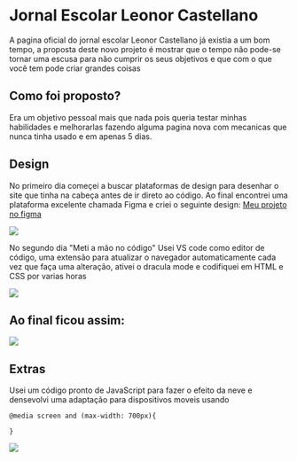# Jornal Escolar Leonor Castellano
A pagina oficial do jornal escolar Leonor Castellano já existia a um bom tempo, a proposta deste novo projeto é mostrar que o tempo não pode-se tornar uma escusa para não cumprir os seus objetivos e que com o que você tem pode criar grandes coisas

## Como foi proposto?
Era um objetivo pessoal mais que nada pois queria testar minhas habilidades e melhorarlas fazendo alguma pagina nova com mecanicas que nunca tinha usado e em apenas 5 dias.

## Design
No primeiro dia começei a buscar plataformas de design para desenhar o site que tinha na cabeça antes de ir direto ao código. Ao final encontrei uma plataforma excelente chamada Figma e criei o seguinte design:
[Meu projeto no figma](https://www.figma.com/proto/C5fIKug23sf3zg6ebmNe4r/Untitled?node-id=3%3A4&scaling=min-zoom&page-id=0%3A1)

<img src="https://i.gyazo.com/1c7fd0a71cd8064cf9f6a969a5209e74.png">

No segundo dia "Meti a mão no código"
Usei VS code como editor de código, uma extensão para atualizar o navegador automaticamente cada vez que faça uma alteração, ativei o dracula mode e codifiquei em HTML e CSS por varias horas

<img src="https://i.gyazo.com/3a19765ab70a220dde3f1befb17741ba.png">

## Ao final ficou assim:

<img src="https://i.gyazo.com/1622d1b52c21060fd3ad9f28ed327f81.png">

## Extras

Usei um código pronto de JavaScript para fazer o efeito da neve e densevolvi uma adaptação para dispositivos moveis usando

```
@media screen and (max-width: 700px){
  
}
```
<img src="https://i.gyazo.com/8699063956d1645176955cf0221fc8bb.png">
